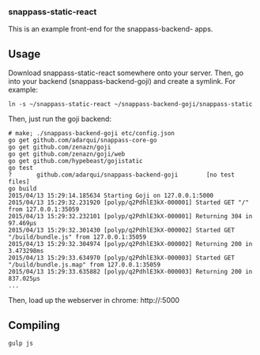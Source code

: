 ### snappass-static-react

This is an example front-end for the snappass-backend-<star> apps.

Usage
-----

Download snappass-static-react somewhere onto your server. Then, go into your backend (snappass-backend-goji) and create a symlink. For example:

```
ln -s ~/snappass-static-react ~/snappass-backend-goji/snappass-static
```

Then, just run the goji backend:

```
# make; ./snappass-backend-goji etc/config.json
go get github.com/adarqui/snappass-core-go
go get github.com/zenazn/goji
go get github.com/zenazn/goji/web
go get github.com/hypebeast/gojistatic
go test
?       github.com/adarqui/snappass-backend-goji        [no test files]
go build
2015/04/13 15:29:14.185634 Starting Goji on 127.0.0.1:5000
2015/04/13 15:29:32.231920 [polyp/q2PdhlE3kX-000001] Started GET "/" from 127.0.0.1:35059
2015/04/13 15:29:32.232101 [polyp/q2PdhlE3kX-000001] Returning 304 in 97.469µs
2015/04/13 15:29:32.301430 [polyp/q2PdhlE3kX-000002] Started GET "/build/bundle.js" from 127.0.0.1:35059
2015/04/13 15:29:32.304974 [polyp/q2PdhlE3kX-000002] Returning 200 in 3.473298ms
2015/04/13 15:29:33.634970 [polyp/q2PdhlE3kX-000003] Started GET "/build/bundle.js.map" from 127.0.0.1:35059
2015/04/13 15:29:33.635882 [polyp/q2PdhlE3kX-000003] Returning 200 in 837.025µs
...
```

Then, load up the webserver in chrome: http://<host>:5000


Compiling
---------

```
gulp js
```
